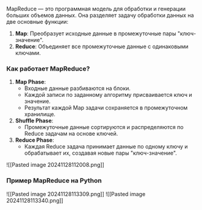 MapReduce — это программная модель для обработки и генерации больших объемов данных. Она разделяет задачу обработки данных на две основные функции:

1. **Map**: Преобразует исходные данные в промежуточные пары "ключ-значение".
2. **Reduce**: Объединяет все промежуточные данные с одинаковыми ключами.

### Как работает MapReduce?

1. **Map Phase**:
    - Входные данные разбиваются на блоки.
    - Каждой записи по заданному алгоритму присваивается ключ и значение.
    - Результат каждой Map задачи сохраняется в промежуточном хранилище.
2. **Shuffle Phase**:
    - Промежуточные данные сортируются и распределяются по Reduce задачам на основе ключей.
3. **Reduce Phase**:
    - Каждая Reduce задача принимает данные по одному ключу и обрабатывает их, создавая новые пары "ключ-значение".

![[Pasted image 20241128112008.png]]
### Пример MapReduce на Python

![[Pasted image 20241128113309.png]]
![[Pasted image 20241128113340.png]]

